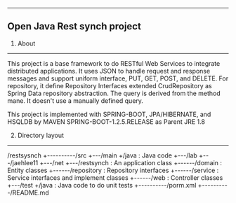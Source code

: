 -------------------------------- 
Open Java Rest synch project
----------------------------

1. About
----------
This project is a base framework to do RESTful Web Services to integrate distributed applications.
It uses JSON to handle request and response messages and support uniform interface, PUT, GET, POST, and DELETE.
For repository, it define Repository Interfaces extended CrudRepository as Spring Data repository abstraction. 
The query is derived from the method mane. It doesn't use a manually defined query. 

This project is implemented with SPRING-BOOT, JPA/HIBERNATE, and HSQLDB by MAVEN 
	SPRING-BOOT-1.2.5.RELEASE as Parent
	JRE 1.8

2. Directory layout
---------------------
/restsysnch
	+----------/src
                  +---/main
                          +/java : Java code
                               +---/lab
                                      +---/jaehlee11
                                                 +---/net
                                                        +---/restsynch               : An application class
                                                                 +------/domain      : Entity classes 
                                                                 +------/repository  : Repository interfaces 
                                                                 +------/service     : Service interfaces and implement classes 
                                                                 +------/web         : Controller classes 
                  +---/test
                          +/java : Java code to do unit tests
	+----------/porm.xml
	+----------/README.md

